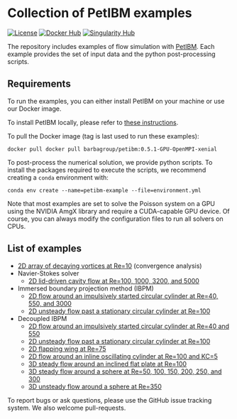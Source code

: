 # Collection of PetIBM examples

[![License](https://img.shields.io/badge/License-BSD%203--Clause-blue.svg)](https://github.com/mesnardo/petibm-examples/raw/master/LICENSE)
[![Docker Hub](https://img.shields.io/badge/hosted-docker--hub-informational.svg)](https://hub.docker.com/repository/docker/barbagroup/petibm)
[![Singularity Hub](https://www.singularity-hub.org/static/img/hosted-singularity--hub-%23e32929.svg)](https://singularity-hub.org/collections/3692)

The repository includes examples of flow simulation with [PetIBM](https://github.com/barbagroup/PetIBM).
Each example provides the set of input data and the python post-processing scripts.

## Requirements

To run the examples, you can either install PetIBM on your machine or use our Docker image.

To install PetIBM locally, please refer to [these instructions](https://barbagroup.github.io/PetIBM/dc/df1/md_doc_markdowns_installation.html).

To pull the Docker image (tag is last used to run these examples):

```shell
docker pull docker pull barbagroup/petibm:0.5.1-GPU-OpenMPI-xenial
```

To post-process the numerical solution, we provide python scripts.
To install the packages required to execute the scripts, we recommend creating a `conda` environment with:

```
conda env create --name=petibm-example --file=environment.yml
```

Note that most examples are set to solve the Poisson system on a GPU using the NVIDIA AmgX library and require a CUDA-capable GPU device.
Of course, you can always modify the configuration files to run all solvers on CPUs.

## List of examples

* [2D array of decaying vortices at Re=10](examples/taylorgreenvortices) (convergence analysis)
* Navier-Stokes solver
  * [2D lid-driven cavity flow at Re=100, 1000, 3200, and 5000](examples/navierstokes)
* Immersed boundary projection method (IBPM)
  * [2D flow around an impulsively started circular cylinder at Re=40, 550, and 3000](examples/ibpm)
  * [2D unsteady flow past a stationary circular cylinder at Re=100](examples/ibpm/cylinder2dRe100)
* Decoupled IBPM
  * [2D flow around an impulsively started circular cylinder at Re=40 and 550](examples/decoupledibpm)
  * [2D unsteady flow past a stationary circular cylinder at Re=100](examples/decoupledibpm/cylinder2dRe100)
  * [2D flapping wing at Re=75](examples/decoupledibpm/flapping2dRe75)
  * [2D flow around an inline oscillating cylinder at Re=100 and KC=5](examples/decoupledibpm/oscillatingcylinder2dRe100)
  * [3D steady flow around an inclined flat plate at Re=100](examples/decoupledibpm/flatplate3dRe100)
  * [3D steady flow around a sphere at Re=50, 100, 150, 200, 250, and 300](examples/decoupledibpm/sphere3d)
  * [3D unsteady flow around a sphere at Re=350](examples/decoupledibpm/sphere3d/Re350)

To report bugs or ask questions, please use the GitHub issue tracking system.
We also welcome pull-requests.
